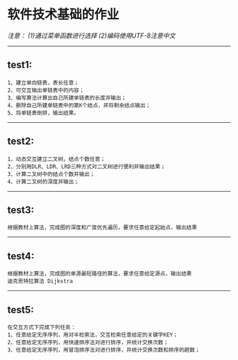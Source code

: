 # 软件技术基础的作业
*注意：
(1)通过菜单函数进行选择
(2)编码使用UTF-8注意中文*
***
## test1:
    1、建立单向链表，表长任意；
    2、可交互输出单链表中的内容；
    3、编写算法计算出自己所建单链表的长度并输出；
    4、删除自己所建单链表中的第K个结点，并将剩余结点输出；
    5、将单链表倒排，输出结果。
***
## test2:
    1、动态交互建立二叉树，结点个数任意；
    2、分别用DLR、LDR、LRD三种方式对二叉树进行便利并输出结果；
    3、计算二叉树中的结点个数并输出；
    4、计算二叉树的深度并输出；
***
## test3:
    根据教材上算法，完成图的深度和广度优先遍历，要求任意给定起始点，输出结果
***
## test4:   
    根据教材上算法，完成图的单源最短路径的算法，要求任意给定源点，输出结果
    迪克思特拉算法 Dijkstra
***
## test5:
    在交互方式下完成下列任务：
    1、任意给定无序序列，用对半检索法，交互检索任意给定的关键字KEY；
    2、任意给定无序序列，用快速排序法对进行排序，并统计交换次数；
    3、任意给定无序序列，用冒泡排序法对进行排序，并统计交换次数和排序的趟数； 
    